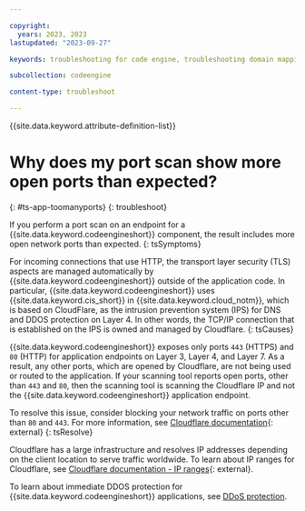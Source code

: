 ```yaml
---

copyright:
  years: 2023, 2023
lastupdated: "2023-09-27"

keywords: troubleshooting for code engine, troubleshooting domain mapping in code engine, tips for custom domain mapping in code engine, debugging custom domain mapping in code engine, custom domain mapping and code engine, application scaling in code engine, scaling http requests in code engine, open ports, Cloudflare, ports, scan, scanning tool

subcollection: codeengine

content-type: troubleshoot

---
```


{{site.data.keyword.attribute-definition-list}}

# Why does my port scan show more open ports than expected?
{: #ts-app-toomanyports}
{: troubleshoot}


If you perform a port scan on an endpoint for a {{site.data.keyword.codeengineshort}} component, the result includes more open network ports than expected. 
{: tsSymptoms}

For incoming connections that use HTTP, the transport layer security (TLS) aspects are managed automatically by {{site.data.keyword.codeengineshort}} outside of the application code. In particular, {{site.data.keyword.codeengineshort}} uses {{site.data.keyword.cis_short}} in {{site.data.keyword.cloud_notm}}, which is based on CloudFlare, as the intrusion prevention system (IPS) for DNS and DDOS protection on Layer 4. In other words, the TCP/IP connection that is established on the IPS is owned and managed by Cloudflare. 
{: tsCauses}

{{site.data.keyword.codeengineshort}} exposes only ports `443` (HTTPS) and `80` (HTTP) for application endpoints on Layer 3, Layer 4, and Layer 7. As a result, any other ports, which are opened by Cloudflare, are not being used or routed to the application. If your scanning tool reports open ports, other than `443` and `80`, then the scanning tool is scanning the Cloudflare IP and not the {{site.data.keyword.codeengineshort}} application endpoint. 

To resolve this issue, consider blocking your network traffic on ports other than `80` and `443`. For more information, see [Cloudflare documentation](https://developers.cloudflare.com/fundamentals/reference/network-ports/#how-to-block-traffic-on-additional-ports){: external} 
{: tsResolve}

Cloudflare has a large infrastructure and resolves IP addresses depending on the client location to serve traffic worldwide. To learn about IP ranges for Cloudflare, see [Cloudflare documentation - IP ranges](https://www.cloudflare.com/ips/){: external}. 

To learn about immediate DDOS protection for {{site.data.keyword.codeengineshort}} applications, see [DDoS protection](/docs/codeengine?topic=codeengine-secure#secure-ddos). 




